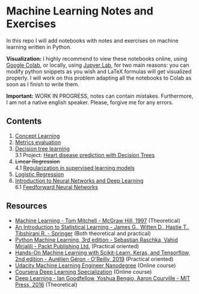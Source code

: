 # Machine Learning Notes and Exercises
In this repo I will add notebooks with notes and exercises on machine learning written in Python.

**Visualization:** I highly recommend to view these notebooks online, using [Google Colab](https://colab.research.google.com), or locally, using [Jupyer Lab](https://jupyter.org/), for two main reasons: you can modify python snippets as you wish and LaTeX formulas will get visualized properly. I will work on this problem adapting all the notebooks to Colab as soon as I finish to write them.

**Important:** WORK IN PROGRESS, notes can contain mistakes. Furthermore, I am not a native english speaker. Please, forgive me for any errors.

## Contents
1. [Concept Learning](https://github.com/pietroventurini/machine-learning-notes/blob/master/1%20-%20Concept%20Learning.ipynb)
2. [Metrics evaluation](https://github.com/pietroventurini/machine-learning-notes/blob/beta/2%20-%20Model%20evaluation%20and%20validation.ipynb)
3. [Decision tree learning](https://github.com/pietroventurini/machine-learning-notes/blob/master/3%20-%20Decision%20Trees.ipynb)  
    3.1 Project: [Heart disease prediction with Decision Trees](https://github.com/pietroventurini/machine-learning-notes/blob/beta/3.1%20-%20Heart%20disease%20prediction%20with%20Decision%20Trees.ipynb)
4. ~~Linear Regression~~  
    4.1 [Regularization in supervised learning models](https://github.com/pietroventurini/machine-learning-notes/blob/beta/4.1%20-%20Regularization%20in%20supervised%20learning%20models.ipynb)
5. [Logistic Regression](https://github.com/pietroventurini/machine-learning-notes/blob/beta/5%20-%20Logistic%20Regression.ipynb)
6. [Introduction to Neural Networks and Deep Learning](https://github.com/pietroventurini/machine-learning-notes/blob/beta/6%20-%20Introduction%20to%20Neural%20Networks%20and%20Deep%20Learning.ipynb)  
    6.1 [Feedforward Neural Networks](https://github.com/pietroventurini/machine-learning-notes/blob/beta/6.1%20-%20Feedforward%20Neural%20Networks.ipynb)


## Resources
- [Machine Learning - Tom Mitchell - McGraw Hill, 1997](https://www.cs.cmu.edu/~tom/mlbook.html) (Theoretical)
- [An Introduction to Statistical Learning - James G., Witten D., Hastie T., Tibshirani R. - Springer](https://www.springer.com/gp/book/9781461471370) (Both theoretical and practical)
- [Python Machine Learning, 3rd edition - Sebastian Raschka, Vahid Mirjalili - Packt Publishing Ltd.](https://www.packtpub.com/data/python-machine-learning-third-edition) (Practical oriented)  
- [Hands-On Machine Learning with Scikit-Learn, Keras, and Tensorflow, 2nd edition - Aurélien Géron - O'Reilly, 2019](https://www.oreilly.com/library/view/hands-on-machine-learning/9781492032632/) (Practical oriented)
- [Udacity Machine Learning Engineer Nanodegree](https://www.udacity.com/course/machine-learning-engineer-nanodegree--nd009t) (Online course)
- [Coursera Deep Learning Specialization](https://www.coursera.org/specializations/deep-learning) (Online course)
- [Deep Learning - Ian Goodfellow, Yoshua Bengio, Aaron Courville - MIT Press, 2016](https://www.deeplearningbook.org) (Theoretical)
